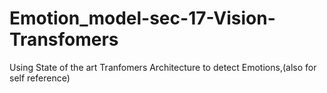 # Emotion_model-sec-17-Vision-Transfomers
 Using State of the art Tranfomers Architecture to detect Emotions,(also for self reference)
